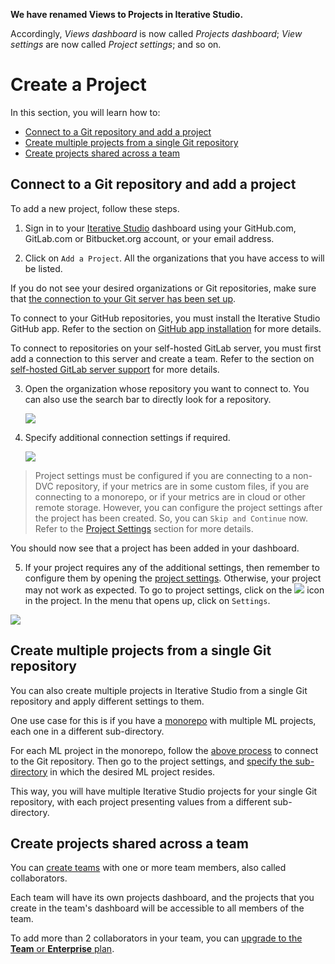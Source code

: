 <admon>

**We have renamed Views to Projects in Iterative Studio.**

Accordingly, _Views dashboard_ is now called _Projects dashboard_; _View
settings_ are now called _Project settings_; and so on.

</admon>

# Create a Project

In this section, you will learn how to:

- [Connect to a Git repository and add a project](#connect-to-a-git-repository-and-add-a-project)
- [Create multiple projects from a single Git repository](#create-multiple-projects-from-a-single-git-repository)
- [Create projects shared across a team](#create-projects-shared-across-a-team)

## Connect to a Git repository and add a project

To add a new project, follow these steps.

1. Sign in to your [Iterative Studio](https://studio.iterative.ai/) dashboard
   using your GitHub.com, GitLab.com or Bitbucket.org account, or your email
   address.

2. Click on `Add a Project`. All the organizations that you have access to will
   be listed.

<admon type="info">

If you do not see your desired organizations or Git repositories, make sure that
[the connection to your Git server has been set up](/doc/studio/user-guide/account-management#git-integrations).

To connect to your GitHub repositories, you must install the Iterative Studio
GitHub app. Refer to the section on
[GitHub app installation](/doc/studio/user-guide/install-github-app) for more
details.

To connect to repositories on your self-hosted GitLab server, you must first add
a connection to this server and create a team. Refer to the section on
[self-hosted GitLab server support](/doc/studio/user-guide/install-github-app)
for more details.

</admon>

3. Open the organization whose repository you want to connect to. You can also
   use the search bar to directly look for a repository.

   ![](https://static.iterative.ai/img/studio/select_repo_v3.png)

4. Specify additional connection settings if required.

   ![](https://static.iterative.ai/img/studio/project_settings.png)

> Project settings must be configured if you are connecting to a non-DVC
> repository, if your metrics are in some custom files, if you are connecting to
> a monorepo, or if your metrics are in cloud or other remote storage. However,
> you can configure the project settings after the project has been created. So,
> you can `Skip and Continue` now. Refer to the [Project Settings] section for
> more details.

You should now see that a project has been added in your dashboard.

5. If your project requires any of the additional settings, then remember to
   configure them by opening the [project settings]. Otherwise, your project may
   not work as expected. To go to project settings, click on the
   ![](https://static.iterative.ai/img/studio/view_open_settings_icon.png) icon
   in the project. In the menu that opens up, click on `Settings`.

![](https://static.iterative.ai/img/studio/project_open_settings.png)

[project settings]:
  /doc/studio/user-guide/projects-and-experiments/configure-a-project

## Create multiple projects from a single Git repository

You can also create multiple projects in Iterative Studio from a single Git
repository and apply different settings to them.

One use case for this is if you have a
[monorepo](https://en.wikipedia.org/wiki/Monorepo) with multiple ML projects,
each one in a different sub-directory.

For each ML project in the monorepo, follow the
[above process](#connect-to-a-git-repository-and-add-a-project) to connect to
the Git repository. Then go to the project settings, and [specify the
sub-directory] in which the desired ML project resides.

This way, you will have multiple Iterative Studio projects for your single Git
repository, with each project presenting values from a different sub-directory.

[specify the sub-directory]:
  /doc/studio/user-guide/projects-and-experiments/configure-a-project#project-directory

## Create projects shared across a team

You can [create teams](/doc/studio/user-guide/teams) with one or more team
members, also called collaborators.

Each team will have its own projects dashboard, and the projects that you create
in the team's dashboard will be accessible to all members of the team.

To add more than 2 collaborators in your team, you can
[upgrade to the **Team** or **Enterprise** plan](/doc/studio/user-guide/change-team-plan-and-size).
